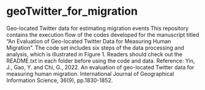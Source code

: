 # geoTwitter_for_migration
Geo-located Twitter data for estimating migration events
This repository contains the execution flow of the codes developed for the manuscript titled “An
Evaluation of Geo-located Twitter Data for Measuring Human Migration”. The code set includes
six steps of the data processing and analysis, which is illustrated in Figure 1. Readers should
check out the README.txt in each folder before using the code and data.
Reference: Yin, J., Gao, Y. and Chi, G., 2022. An evaluation of geo-located Twitter data for measuring human migration. International Journal of Geographical Information Science, 36(9), pp.1830-1852.
